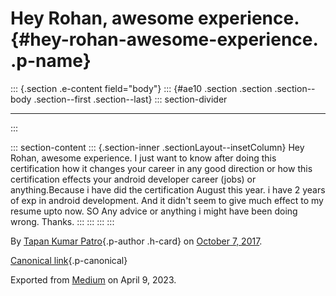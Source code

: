 <div>

# Hey Rohan, awesome experience. {#hey-rohan-awesome-experience. .p-name}

</div>

::: {.section .e-content field="body"}
::: {#ae10 .section .section .section--body .section--first .section--last}
::: section-divider

------------------------------------------------------------------------
:::

::: section-content
::: {.section-inner .sectionLayout--insetColumn}
Hey Rohan, awesome experience. I just want to know after doing this
certification how it changes your career in any good direction or how
this certification effects your android developer career (jobs) or
anything.Because i have did the certification August this year. i have 2
years of exp in android development. And it didn't seem to give much
effect to my resume upto now. SO Any advice or anything i might have
been doing wrong. Thanks.
:::
:::
:::
:::

By [Tapan Kumar Patro](https://medium.com/@tapanpatro){.p-author
.h-card} on [October 7, 2017](https://medium.com/p/57f4ef06d9de).

[Canonical
link](https://medium.com/@tapanpatro/hey-rohan-awesome-experience-57f4ef06d9de){.p-canonical}

Exported from [Medium](https://medium.com) on April 9, 2023.
